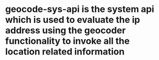 # geocode-sys-api is the system api which is used to evaluate the ip address using the geocoder functionality to invoke all the location related information

